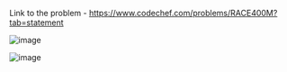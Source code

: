 Link to the problem - https://www.codechef.com/problems/RACE400M?tab=statement


![image](https://user-images.githubusercontent.com/57552973/220231357-fac33789-1b45-493b-8a15-5b4db6050fa3.png)


![image](https://user-images.githubusercontent.com/57552973/220231392-fd4b6e2e-b57e-4c51-8b4e-645530079e38.png)
